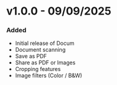 # v1.0.0 - 09/09/2025

### Added
- Initial release of Docum
- Document scanning
- Save as PDF
- Share as PDF or Images
- Cropping features
- Image filters (Color / B&W)